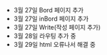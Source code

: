 - 3월 27일 Bord 페이지 추가
- 3월 27일 inBord 페이지 추가
- 3월 27일 Write(작성 페이지 추가)
- 3월 28일 라우팅 추가 중 
- 3월 29일 html 오류나서 해결 중
  
